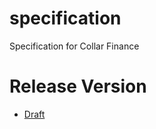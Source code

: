 # specification
Specification for Collar Finance

# Release Version

- [Draft](https://github.com/CollarFinance/specification/releases/tag/draft)
